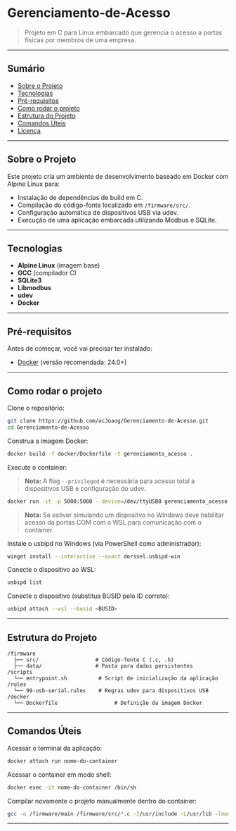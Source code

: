 # Gerenciamento-de-Acesso

> Projeto em C para Linux embarcado que gerencia o acesso a portas físicas por membros de uma empresa.

---

## Sumário

- [Sobre o Projeto](#sobre-o-projeto)
- [Tecnologias](#tecnologias)
- [Pré-requisitos](#pré-requisitos)
- [Como rodar o projeto](#como-rodar-o-projeto)
- [Estrutura do Projeto](#estrutura-do-projeto)
- [Comandos Úteis](#comandos-úteis)
- [Licença](#licença)

---

## Sobre o Projeto

Este projeto cria um ambiente de desenvolvimento baseado em Docker com Alpine Linux para:

- Instalação de dependências de build em C.
- Compilação do código-fonte localizado em `/firmware/src/`.
- Configuração automática de dispositivos USB via udev.
- Execução de uma aplicação embarcada utilizando Modbus e SQLite.

---

## Tecnologias

- **Alpine Linux** (imagem base)
- **GCC** (compilador C)
- **SQLite3**
- **Libmodbus**
- **udev**
- **Docker**

---

## Pré-requisitos

Antes de começar, você vai precisar ter instalado:

- [Docker](https://docs.docker.com/get-docker/) (versão recomendada: 24.0+)

---

## Como rodar o projeto

Clone o repositório:

```bash
git clone https://github.com/acJoaog/Gerenciamento-de-Acesso.git
cd Gerenciamento-de-Acesso
```

Construa a imagem Docker:

```bash
docker build -f docker/Dockerfile -t gerenciamento_acesso .
```

Execute o container:

> **Nota:** A flag `--privileged` é necessária para acesso total a dispositivos USB e configuração do udev.

```bash
docker run -it -p 5000:5000 --device=/dev/ttyUSB0 gerenciamento_acesso --privileged
```
> **Nota:** Se estiver simulando um dispositvo no Windows deve habilitar acesso da portas COM com o WSL para comunicação com o container.

Instale o usbipd no Windows (via PowerShell como administrador):

```bash
winget install --interactive --exact dorssel.usbipd-win
```

Conecte o dispositivo ao WSL:

```bash
usbipd list
```

Conecte o dispositivo (substitua BUSID pelo ID correto):

```bash
usbipd attach --wsl --busid <BUSID>
```

---

## Estrutura do Projeto

```
/firmware
  ├── src/                  # Código-fonte C (.c, .h)
  ├── data/                 # Pasta para dados persistentes
/scripts
  └── entrypoint.sh          # Script de inicialização da aplicação
/rules
  └── 99-usb-serial.rules    # Regras udev para dispositivos USB
/docker
  └── Dockerfile                  # Definição da imagem Docker
```

---

## Comandos Úteis

Acessar o terminal da aplicação:

```bash
docker attach run nome-do-container
```

Acessar o container em modo shell:

```bash
docker exec -it nome-do-container /bin/sh
```

Compilar novamente o projeto manualmente dentro do container:

```bash
gcc -o /firmware/main /firmware/src/*.c -I/usr/include -L/usr/lib -lmodbus -lsqlite3 -lsodium -Wall -Os
```

---


